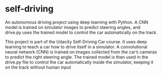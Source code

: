 # self-driving
An autonomous driving project using deep learning with Python.
A CNN model is trained on simulator images to predict steering angles, and drive.py uses the trained model to control the car automatically on the track.

This project is part of the Udacity Self-Driving Car course. It uses deep learning to teach a car how to drive itself in a simulator. A convolutional neural network (CNN) is trained on images collected from the car’s cameras to predict the right steering angle. The trained model is then used in the drive.py file to control the car automatically inside the simulator, keeping it on the track without human input
